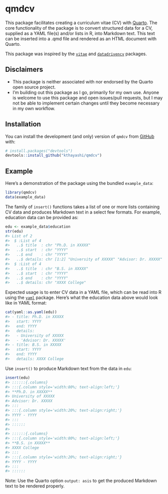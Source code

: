 
<!-- README.md is generated from README.Rmd. Please edit that file -->

# qmdcv

<!-- badges: start -->
<!-- badges: end -->

This package facilitates creating a curriculum vitae (CV) with
[Quarto](https://quarto.org/). The core functionality of the package is
to convert structured data for a CV, supplied as a YAML file(s) and/or
lists in R, into Markdown text. This text can be inserted into a .qmd
file and rendered as an HTML document with Quarto.

This package was inspired by the
[`vitae`](https://github.com/mitchelloharawild/vitae/) and
[`datadrivencv`](https://github.com/nstrayer/datadrivencv) packages.

## Disclaimers

- This package is neither associated with nor endorsed by the Quarto
  open source project.
- I’m building out this package as I go, primarily for my own use.
  Anyone is welcome to use this package and open issues/pull requests,
  but I may not be able to implement certain changes until they become
  necessary in my own workflow.

## Installation

You can install the development (and only) version of `qmdcv` from
[GitHub](https://github.com/) with:

``` r
# install.packages("devtools")
devtools::install_github("kthayashi/qmdcv")
```

## Example

Here’s a demonstration of the package using the bundled `example_data`:

``` r
library(qmdcv)
data(example_data)
```

The family of `insert()` functions takes a list of one or more lists
containing CV data and produces Markdown text in a select few formats.
For example, education data can be provided as:

``` r
edu <- example_data$education
str(edu)
#> List of 2
#>  $ :List of 4
#>   ..$ title  : chr "Ph.D. in XXXXX"
#>   ..$ start  : chr "YYYY"
#>   ..$ end    : chr "YYYY"
#>   ..$ details: chr [1:2] "University of XXXXX" "Advisor: Dr. XXXXX"
#>  $ :List of 4
#>   ..$ title  : chr "B.S. in XXXXX"
#>   ..$ start  : chr "YYYY"
#>   ..$ end    : chr "YYYY"
#>   ..$ details: chr "XXXX College"
```

Expected usage is to enter CV data in a YAML file, which can be read
into R using the [`yaml`](https://github.com/vubiostat/r-yaml/) package.
Here’s what the education data above would look like in YAML format:

``` r
cat(yaml::as.yaml(edu))
#> - title: Ph.D. in XXXXX
#>   start: YYYY
#>   end: YYYY
#>   details:
#>   - University of XXXXX
#>   - 'Advisor: Dr. XXXXX'
#> - title: B.S. in XXXXX
#>   start: YYYY
#>   end: YYYY
#>   details: XXXX College
```

Use `insert()` to produce Markdown text from the data in `edu`:

``` r
insert(edu)
#> ::::::{.columns}
#> :::{.column style='width:80%; text-align:left;'}
#> **Ph.D. in XXXXX**  
#> University of XXXXX  
#> Advisor: Dr. XXXXX  
#> :::
#> :::{.column style='width:20%; text-align:right;'}
#> YYYY - YYYY
#> :::
#> ::::::
#> 
#> ::::::{.columns}
#> :::{.column style='width:80%; text-align:left;'}
#> **B.S. in XXXXX**  
#> XXXX College  
#> :::
#> :::{.column style='width:20%; text-align:right;'}
#> YYYY - YYYY
#> :::
#> ::::::
```

Note: Use the Quarto option `output: asis` to get the produced Markdown
text to be rendered properly.
